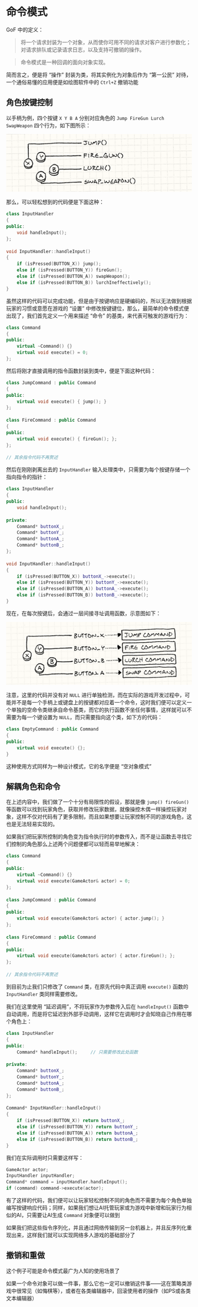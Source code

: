 # 命令模式

GoF 中的定义：

> 将一个请求封装为一个对象，从而使你可用不同的请求对客户进行参数化；对请求排队或记录请求日志，以及支持可撤销的操作。

> 命令模式是一种回调的面向对象实现。

简而言之，便是将 “操作” 封装为类，将其实例化为对象后作为 “第一公民” 对待，一个通俗易懂的应用便是如绘图软件中的 `Ctrl+Z` 撤销功能

## 角色按键控制

以手柄为例，四个按键 `X Y B A` 分别对应角色的 `Jump FireGun Lurch SwapWeapon` 四个行为，如下图所示：

![命令模式_1.png](./img/命令模式_1.png)

那么，可以轻松想到的代码便是下面这种：

```c++
class InputHandler
{
public:
    void handleInput();
};

void InputHandler::handleInput()
{
    if (isPressed(BUTTON_X)) jump();
    else if (isPressed(BUTTON_Y)) fireGun();
    else if (isPressed(BUTTON_A)) swapWeapon();
    else if (isPressed(BUTTON_B)) lurchIneffectively();
}
```

虽然这样的代码可以完成功能，但是由于按键响应是硬编码的，所以无法做到根据玩家的习惯或意愿在游戏的 “设置” 中修改按键键位，那么，最简单的命令模式便出现了，我们首先定义一个用来描述 “命令” 的基类，来代表可触发的游戏行为：

```c++
class Command
{
public:
    virtual ~Command() {}
    virtual void execute() = 0;
};
```

然后将刚才直接调用的指令函数封装到类中，便是下面这种代码：

```c++
class JumpCommand : public Command
{
public:
    virtual void execute() { jump(); }
};

class FireCommand : public Command
{
public:
    virtual void execute() { fireGun(); };
};

// 其余指令代码不再赘述
```

然后在刚刚剥离出去的 `InputHandler` 输入处理类中，只需要为每个按键存储一个指向指令的指针：

```c++
class InputHandler
{
public:
    void handleInput();

private:
    Command* buttonX_;
    Command* buttonY_;
    Command* buttonA_;
    Command* buttonB_;
};

void InputHandler::handleInput()
{
    if (isPressed(BUTTON_X)) buttonX_->execute();
    else if (isPressed(BUTTON_Y)) buttonY_->execute();
    else if (isPressed(BUTTON_A)) buttonA_->execute();
    else if (isPressed(BUTTON_B)) buttonB_->execute();
}
```

现在，在每次按键后，会通过一层间接寻址调用函数，示意图如下：

![命令模式_2.png](./img/命令模式_2.png)

注意，这里的代码并没有对 `NULL` 进行单独检测，而在实际的游戏开发过程中，可能并不是每一个手柄上或键盘上的按键都对应着一个命令，这时我们便可以定义一个单独的空命令类继承自命令基类，而它的执行函数不坐任何事情，这样就可以不需要为每一个键设置为 `NULL`，而只需要指向这个类，如下方的代码：

```c++
class EmptyCommand : public Command
{
public:
    virtual void execute() {};
}
```

这种使用方式同样为一种设计模式，它的名字便是 “空对象模式”

## 解耦角色和命令

在上述内容中，我们做了一个十分有局限性的假设，那就是像 `jump() fireGun()` 等函数可以找到玩家角色，获取并修改玩家数据，就像操控木偶一样操控玩家对象，这样不仅对代码有了更多限制，而且如果想要让玩家控制不同的游戏角色，这也是无法轻易实现的。

如果我们把玩家所控制的角色变为指令执行时的参数传入，而不是让函数去寻找它们控制的角色那么上述两个问题便都可以轻而易举地解决：

```c++
class Command
{
public:
    virtual ~Command() {}
    virtual void execute(GameActor& actor) = 0;
};

class JumpCommand : public Command
{
public:
    virtual void execute(GameActor& actor) { actor.jump(); }
};

class FireCommand : public Command
{
public:
    virtual void execute(GameActor& actor) { actor.fireGun(); };
};

// 其余指令代码不再赘述
```

到目前为止我们只修改了 `Command` 类，在原先代码中真正调用 `execute()` 函数的 `InputHandler` 类同样需要修改。

我们在这里使用 “延迟调用”，不将玩家作为参数传入后在 `handleInput()` 函数中自动调用，而是将它延迟到外部手动调用，这样它在调用时才会知晓自己作用在哪个角色上：

```c++
class InputHandler
{
public:
    Command* handleInput();     // 只需要修改此处函数

private:
    Command* buttonX_;
    Command* buttonY_;
    Command* buttonA_;
    Command* buttonB_;
};

Command* InputHandler::handleInput()
{
    if (isPressed(BUTTON_X)) return buttonX_;
    else if (isPressed(BUTTON_Y)) return buttonY_;
    else if (isPressed(BUTTON_A)) return buttonA_;
    else if (isPressed(BUTTON_B)) return buttonB_;
}
```

我们在实际调用时只需要这样写：

```c++
GameActor actor;
InputHandler inputHandler;
Command* command = inputHandler.handleInput();
if (command) command->execute(actor);
```

有了这样的代码，我们便可以让玩家轻松控制不同的角色而不需要为每个角色单独编写按键响应代码；同样，如果我们想让AI托管玩家或为游戏中新增和玩家行为相似的AI，只需要让AI生成 `Command` 对象便可以做到

如果我们把这些指令序列化，并且通过网络传输到另一台机器上，并且反序列化重现出来，这样我们就可以实现网络多人游戏的基础部分了

## 撤销和重做

这个例子可能是命令模式最广为人知的使用场景了

如果一个命令对象可以做一件事，那么它也一定可以撤销这件事——这在策略类游戏中很常见（如悔棋等），或者在各类编辑器中，回滚使用者的操作（如PS或各类文本编辑器）